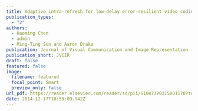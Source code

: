 ```yaml
---
title: Adaptive intra-refresh for low-delay error-resilient video coding
publication_types:
  - "2"
authors:
  - Haoming Chen
  - admin
  - Ming-Ting Sun and Aaron Drake
publication: Journal of Visual Communication and Image Representation (**JVCIR**),  2015
publication_short: JVCIR
draft: false
featured: false
image:
  filename: featured
  focal_point: Smart
  preview_only: false
url_pdf: https://reader.elsevier.com/reader/sd/pii/S1047320315001170?token=3ECD09E3BEBD03B5750D3095C03E3BA19720F817E1867E034E28D5C62E32354F5FFBE0BA9F71FD9AA9C122AB3D5076FE&originRegion=eu-west-1&originCreation=20210606185445  
date: 2014-12-17T18:50:09.942Z
---
```

